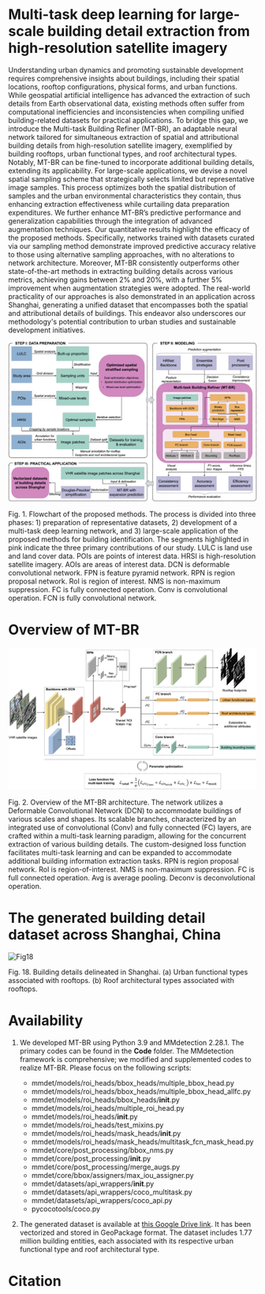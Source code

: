 # Multi-task deep learning for large-scale building detail extraction from high-resolution satellite imagery

Understanding urban dynamics and promoting sustainable development requires comprehensive insights about buildings, including their spatial locations, rooftop configurations, physical forms, and urban functions. While geospatial artificial intelligence has advanced the extraction of such details from Earth observational data, existing methods often suffer from computational inefficiencies and inconsistencies when compiling unified building-related datasets for practical applications. To bridge this gap, we introduce the Multi-task Building Refiner (MT-BR), an adaptable neural network tailored for simultaneous extraction of spatial and attributional building details from high-resolution satellite imagery, exemplified by building rooftops, urban functional types, and roof architectural types. Notably, MT-BR can be fine-tuned to incorporate additional building details, extending its applicability. For large-scale applications, we devise a novel spatial sampling scheme that strategically selects limited but representative image samples. This process optimizes both the spatial distribution of samples and the urban environmental characteristics they contain, thus enhancing extraction effectiveness while curtailing data preparation expenditures. We further enhance MT-BR’s predictive performance and generalization capabilities through the integration of advanced augmentation techniques. Our quantitative results highlight the efficacy of the proposed methods. Specifically, networks trained with datasets curated via our sampling method demonstrate improved predictive accuracy relative to those using alternative sampling approaches, with no alterations to network architecture. Moreover, MT-BR consistently outperforms other state-of-the-art methods in extracting building details across various metrics, achieving gains between 2% and 20%, with a further 5% improvement when augmentation strategies were adopted. The real-world practicality of our approaches is also demonstrated in an application across Shanghai, generating a unified dataset that encompasses both the spatial and attributional details of buildings. This endeavor also underscores our methodology's potential contribution to urban studies and sustainable development initiatives.

![Fig1](Picture/Fig1.png)

Fig. 1. Flowchart of the proposed methods. The process is divided into three phases: 1) preparation of representative datasets, 2) development of a multi-task deep learning network, and 3) large-scale application of the proposed methods for building identification. The segments highlighted in pink indicate the three primary contributions of our study. LULC is land use and land cover data. POIs are points of interest data. HRSI is high-resolution satellite imagery. AOIs are areas of interest data. DCN is deformable convolutional network. FPN is feature pyramid network. RPN is region proposal network. RoI is region of interest. NMS is non-maximum suppression. FC is fully connected operation. Conv is convolutional operation. FCN is fully convolutional network.

# Overview of MT-BR

![Fig2](Picture/Fig2.png)

Fig. 2. Overview of the MT-BR architecture. The network utilizes a Deformable Convolutional Network (DCN) to accommodate buildings of various scales and shapes. Its scalable branches, characterized by an integrated use of convolutional (Conv) and fully connected (FC) layers, are crafted within a multi-task learning paradigm, allowing for the concurrent extraction of various building details. The custom-designed loss function facilitates multi-task learning and can be expanded to accommodate additional building information extraction tasks. RPN is region proposal network. RoI is region-of-interest. NMS is non-maximum suppression. FC is full connected operation. Avg is average pooling. Deconv is deconvolutional operation.

# The generated building detail dataset across Shanghai, China

![Fig18](Picture/Fig18.png)

Fig. 18. Building details delineated in Shanghai. (a) Urban functional types associated with rooftops. (b) Roof architectural types associated with rooftops.

# Availability

1. We developed MT-BR using Python 3.9 and MMdetection 2.28.1. The primary codes can be found in the __Code__ folder. The MMdetection framework is comprehensive; we modified and supplemented codes to realize MT-BR. Please focus on the following scripts:
   - mmdet/models/roi_heads/bbox_heads/multiple_bbox_head.py
   - mmdet/models/roi_heads/bbox_heads/multiple_bbox_head_allfc.py
   - mmdet/models/roi_heads/bbox_heads/__init__.py
   - mmdet/models/roi_heads/multiple_roi_head.py
   - mmdet/models/roi_heads/__init__.py
   - mmdet/models/roi_heads/test_mixins.py
   - mmdet/models/roi_heads/mask_heads/__init__.py
   - mmdet/models/roi_heads/mask_heads/multitask_fcn_mask_head.py
   - mmdet/core/post_processing/bbox_nms.py
   - mmdet/core/post_processing/__init__.py
   - mmdet/core/post_processing/merge_augs.py
   - mmdet/core/bbox/assigners/max_iou_assigner.py
   - mmdet/datasets/api_wrappers/__init__.py
   - mmdet/datasets/api_wrappers/coco_multitask.py
   - mmdet/datasets/api_wrappers/coco_api.py
   - pycocotools/coco.py

2. The generated dataset is available at [this Google Drive link](https://drive.google.com/drive/folders/1vlqWawFdINglfgIYS-KoOpiYP47THuf_). It has been vectorized and stored in GeoPackage format. The dataset includes 1.77 million building entities, each associated with its respective urban functional type and roof architectural type.

# Citation
